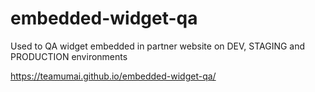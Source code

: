 # embedded-widget-qa

Used to QA widget embedded in partner website on DEV, STAGING and PRODUCTION environments

https://teamumai.github.io/embedded-widget-qa/
